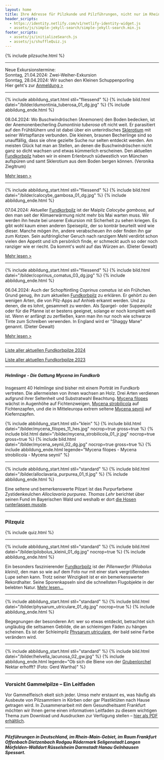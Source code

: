 ```yaml
---
layout: home
title: Ihre Adresse für Pilzkunde und Pilzführungen, nicht nur im Rhein-Main-Gebiet
header_scripts:
  - https://identity.netlify.com/v1/netlify-identity-widget.js
  - assets/js/simple-jekyll-search/simple-jekyll-search.min.js
footer_scripts:
  - assets/js/initializeSearch.js
  - assets/js/shuffleQuiz.js
---
```

{% include pilzsuche.html %}

- - -

Neue Exkursionstermine:\
Sonntag, 21.04.2024: Zwei-Weiher-Exkursion\
Sonntag, 28.04.2024: Wir suchen den Kleinen Schuppenporling\
Hier geht's zur [Anmeldung >](/termine)

- - -

{% include abbildung_start.html stil="fliessend" %}
{% include bild.html datei="/bilder/dumontinia_tuberosa_01_dg.jpg" %}
{% include abbildung_ende.html %}

08.04.2024: Wo Buschwindröschen (Anemonen) den Boden bedecken, ist der Anemonenbecherling *Dumontinia tuberosa* oft nicht weit. Er parasitiert auf den Frühblühern und ist dabei über ein unterirdisches [Sklerotium](Sklerotium "Glossar") mit seiner Wirtspflanze verbunden. Die kleinen, braunen Becherlinge sind so unauffällig, dass sie ohne gezielte Suche nur selten entdeckt werden. Am meisten Glück hat man an Stellen, an denen die Buschwindröschen nicht ganz so dicht wachsen und etwas kümmerlich erscheinen. Den aktuellen [Fundkorbpilz](AA "Glossar-") haben wir in einem Erlenbruch südwestlich von München aufspüren und samt Sklerotium aus dem Boden bergen können. (Veronika Ziegltrum)

[Mehr lesen >](/pilze/dumontinia-tuberosa-anemonenbecherling)

<div style="clear:  both"></div>

- - -

{% include abbildung_start.html stil="fliessend" %}
{% include bild.html datei="/bilder/calocybe_gambosa_01_dg.jpg" %}
{% include abbildung_ende.html %}

07.04.2024: Aktueller [Fundkorbpilz](AA "Glossar-") ist der Maipilz *Calocybe gambosa*, auf den man seit der Klimaerwärmung nicht mehr bis Mai warten muss. Wir werden ihn heute bei unserer Exkursion mit Sicherheit zu sehen kriegen. Es gibt wohl kaum einen anderen Speisepilz, der so konträr beurteilt wird wie dieser. Manche mögen ihn, andere verabscheuen ihn oder finden ihn gar zum Kotzen. Sein aufdringlicher Geruch nach ranzigem Mehl verdirbt schon vielen den Appetit und ich persönlich finde, er schmeckt auch so oder noch ranziger wie er riecht. Da kommt's wohl auf das Würzen an. (Dieter Gewalt)

[Mehr lesen >](/pilze/calocybe-gambosa-maipilz)

<div style="clear:  both"></div>

- - -

{% include abbildung_start.html stil="fliessend" %}
{% include bild.html datei="/bilder/coprinus_comatus_03_dg.jpg" %}
{% include abbildung_ende.html %}

06.04.2024: Auch der Schopftintling *Coprinus comatus* ist ein Frühchen. Grund genug, ihn zum aktuellen [Fundkorbpilz](AA "Glossar-") zu erklären. Er gehört zu den wenigen Arten, die von Pilz-Apps auf Anhieb erkannt werden. Und zu denen, die es lohnt, gesammelt zu werden. Als Spargel- oder Suppenpilz oder für die Pfanne ist er bestens geeignet, solange er noch komplett weiß ist. Wenn er anfängt zu zerfließen, kann man ihn nur noch wie schwarze Tinte zum Schreiben verwenden. In England wird er "Shaggy Mane" genannt. (Dieter Gewalt)

[Mehr lesen >](/pilze/coprinus-comatus-schopftintling)

<div style="clear:  both"></div>

- - -

[Liste aller aktuellen Fundkorbpilze 2024](/artikel/liste-aller-aktuellen-fundkorbpilze-2024.html)

[Liste aller aktuellen Fundkorbpilze 2023](/artikel/liste-aller-aktuellen-fundkorbpilze-2023.html)

- - -

##### Helmlinge - Die Gattung *Mycena* im Fundkorb

Insgesamt 40 Helmlinge sind bisher mit einem Porträt im Fundkorb vertreten. Die allermeisten von ihnen wachsen an Holz. Drei Arten verdienen aufgrund ihrer Seltenheit und Substratwahl Beachtung. [Mycena filopes](/pilze/mycena-filopes-zerbrechlicher-fadenhelmling) wächst in Augenhöhe auf Fichtenzweigen, [Mycena strobilicola](/pilze/mycena-strobilicola-fichtenzapfenhelmling) auf Fichtenzapfen, und die in Mitteleuropa extrem seltene [Mycena seynii](/pilze/mycena-seynii-mediterraner-kiefernzapfenhelmling) auf Kiefernzapfen.

{% include abbildung_start.html stil="klein" %}
{% include bild.html datei="/bilder/mycena_filopes_11_hes.jpg" nocrop=true gross=true %}
{% include bild.html datei="/bilder/mycena_strobilicola_01_jr.jpg" nocrop=true gross=true %}
{% include bild.html datei="/bilder/mycena_seynii_02_dg.jpg" nocrop=true gross=true %}
{% include abbildung_ende.html legende="Mycena filopes - Mycena strobilicola - Mycena seynii" %}

- - -

{% include abbildung_start.html stil="standard" %}
{% include bild.html datei="/bilder/alloclavaria_purpurea_01_tl.jpg" %}
{% include abbildung_ende.html %}

Eine seltene und bemerkenswerte Pilzart ist das Purpurfarbene Zystidenkeulchen *Alloclavaria purpurea*. *Thomas Lehr* berichtet über seinen Fund im Bayerischen Wald und weshalb er dort [die Hosen runterlassen musste](/pilze/alloclavaria-purpurea-purpurfarbenes-zystidenkeulchen).

- - -

### Pilzquiz

{% include quiz.html %}

- - -

{% include abbildung_start.html stil="standard" %}
{% include bild.html datei="/bilder/pilobolus_kleinii_01_dg.jpg" nocrop=true %}
{% include abbildung_ende.html %}

Ein besonders faszinierender [Fundkorbpilz](AA "Glossar-") ist der *Pillenwerfer (Pilobolus kleinii)*, den man so wie auf dem Foto nur mit einer stark vergrößernden Lupe sehen kann. Trotz seiner Winzigkeit ist er ein bemerkenswerter Rekordhalter. Seine Sporenkapseln sind die schnellsten Flugobjekte in der belebten Natur. [Mehr lesen...](/pilze/pilobolus-kleinii-pillenwerfer)

- - -

{% include abbildung_start.html stil="standard" %}
{% include bild.html datei="/bilder/physarum_utriculare_01_dg.jpg" nocrop=true %}
{% include abbildung_ende.html %}

Begegnungen der besonderen Art: wer so etwas entdeckt, betrachtet sich ungläubig die seltsamen Gebilde, die an schleimigen Fäden zu hängen scheinen. Es ist der Schleimpilz [Physarum utriculare](/pilze/physarum-utriculare-fadenfruchtschleimpilz), der bald seine Farbe verändern wird.

- - -

{% include abbildung_start.html stil="standard" %}
{% include bild.html datei="/bilder/helvella_lacunosa_02_gw.jpg" %}
{% include abbildung_ende.html legende="Ob sich die Biene von der <a href='/pilze/helvella-lacunosa-grubenlorchel'>Grubenlorchel</a> Nektar erhofft?  (Foto: Gerd Wartha)" %}

- - -

### Vorsicht Gammelpilze – Ein Leitfaden

Vor Gammelfleisch ekelt sich jeder. Umso mehr erstaunt es, was häufig als Ausbeute von Pilzsammlern in Körben oder gar Plastiktüten nach Hause getragen wird. In Zusammenarbeit mit dem Gesundheitsamt Frankfurt möchten wir Ihnen gerne einen informativen Leitfaden zu diesem wichtigen Thema zum Download und Ausdrucken zur Verfügung stellen – [hier als PDF erhältlich](/assets/docs/Fundkorb.de-Gammelpilze.pdf).

- - -

##### Pilzführungen in Deutschland, im Rhein-Main-Gebiet, im Raum Frankfurt Offenbach Dietzenbach Rodgau Rödermark Seligenstadt Langen Mörfelden-Walldort Rüsselsheim Darmstadt Hanau Gelnhausen Spessart.